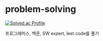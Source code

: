 # problem-solving

[![Solved.ac Profile](http://mazassumnida.wtf/api/v2/generate_badge?boj=dndbekfrl1)](https://solved.ac/dndbekfrl1/) <br/>

프로그래머스, 백준, SW expert, leet code를 풀기 

